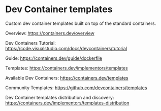 # Dev Container templates

Custom dev container templates built on top of the standard containers.

Overview: <https://containers.dev/overview>

Dev Containers Tutorial: <https://code.visualstudio.com/docs/devcontainers/tutorial>

Guide: <https://containers.dev/guide/dockerfile>

Templates: <https://containers.dev/implementors/templates>

Available Dev Containers: <https://containers.dev/templates>

Community Templates: <https://github.com/devcontainers/templates>

Dev Container templates distribution and discovery: <https://containers.dev/implementors/templates-distribution>
